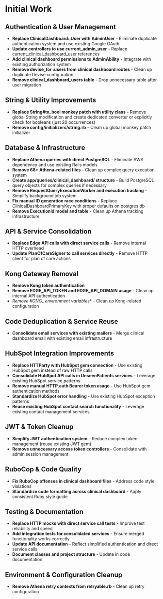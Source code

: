 # Initial Work

## Authentication & User Management

- **Replace ClinicalDashboard::User with AdminUser** - Eliminate duplicate authentication system and use existing Google OAuth
- **Update controllers to use current_admin_user** - Replace current_clinical_dashboard_user references
- **Add clinical dashboard permissions to AdminAbility** - Integrate with existing authorization system
- **Remove devise_for :users from clinical dashboard routes** - Clean up duplicate Devise configuration
- **Remove clinical_dashboard_users table** - Drop unnecessary table after user migration

## String & Utility Improvements

- **Replace String#to_bool monkey patch with utility class** - Remove global String modification and create dedicated converter or explicitly check for booleans (just 20 occurrences)
- **Remove config/initializers/string.rb** - Clean up global monkey patch initializer

## Database & Infrastructure

- **Replace Athena queries with direct PostgreSQL** - Eliminate AWS dependency and use existing Rails models
- **Remove 68+ Athena-related files** - Clean up complex query execution system
- **Create app/queries/clinical_dashboard/ structure** - Build PostgreSQL query objects for complex queries if necessary
- **Remove RequestQueryExecutionWorker and execution tracking** - Simplify background job system
- **Fix manual ID generation race conditions** - Replace ClinicalDashboardPrimaryKey with proper defaults on postgres db
- **Remove ExecutionId model and table** - Clean up Athena tracking infrastructure

## API & Service Consolidation

- **Replace Edge API calls with direct service calls** - Remove internal HTTP overhead
- **Update PlanOfCareSigner to call services directly** - Remove HTTP client for plan of care actions

## Kong Gateway Removal

- **Remove Kong token authentication**
- **Remove EDGE_API_TOKEN and EDGE_API_DOMAIN usage** - Clean up internal API authentication
- **Remove KONG_* environment variables** - Clean up Kong-related configuration

## Code Deduplication & Service Reuse

- **Consolidate email services with existing mailers** - Merge clinical dashboard email with existing email infrastructure

## HubSpot Integration Improvements

- **Replace HTTParty with HubSpot gem connection** - Use existing HubSpot gem instead of raw HTTP calls
- **Consolidate HubSpot API calls in UnseenPatients services** - Leverage existing HubSpot service patterns
- **Remove manual HTTP.auth Bearer token usage** - Use HubSpot gem authentication methods
- **Standardize HubSpot error handling** - Use existing HubSpot exception patterns
- **Reuse existing HubSpot contact search functionality** - Leverage existing contact management services

## JWT & Token Cleanup

- **Simplify JWT authentication system** - Reduce complex token management (reuse existing JWT gem)
- **Remove unnecessary access token controllers** - Consolidate with admin session management

## RuboCop & Code Quality

- **Fix RuboCop offenses in clinical dashboard files** - Address code style violations
- **Standardize code formatting across clinical dashboard** - Apply consistent Ruby style guide

## Testing & Documentation

- **Replace HTTP mocks with direct service call tests** - Improve test reliability and speed
- **Add integration tests for consolidated services** - Ensure merged functionality works correctly
- **Update API documentation** - Reflect simplified authentication and direct service calls
- **Document classes and project structure** - Update in code documentation

## Environment & Configuration Cleanup

- **Remove Athena retry contexts from retryable.rb** - Clean up retry configuration